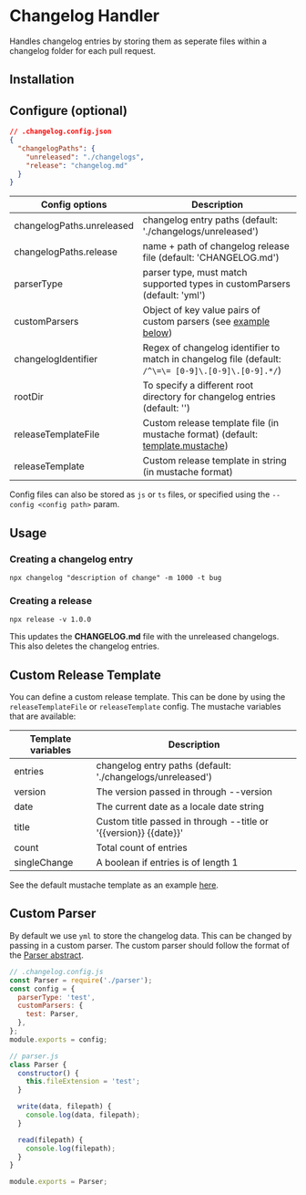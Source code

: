 # Changelog Handler

Handles changelog entries by storing them as seperate files within a changelog folder for each pull request.

## Installation

## Configure (optional)

```json
// .changelog.config.json
{
  "changelogPaths": {
    "unreleased": "./changelogs",
    "release": "changelog.md"
  }
}
```

| Config options            | Description                                                                                               |
| ------------------------- | --------------------------------------------------------------------------------------------------------- |
| changelogPaths.unreleased | changelog entry paths (default: './changelogs/unreleased')                                                |
| changelogPaths.release    | name + path of changelog release file (default: 'CHANGELOG.md')                                           |
| parserType                | parser type, must match supported types in customParsers (default: 'yml')                                 |
| customParsers             | Object of key value pairs of custom parsers (see [example below](#custom-parser))                         |
| changelogIdentifier       | Regex of changelog identifier to match in changelog file (default: `/^\=\= [0-9]\.[0-9]\.[0-9].*/`)       |
| rootDir                   | To specify a different root directory for changelog entries (default: '')                                 |
| releaseTemplateFile       | Custom release template file (in mustache format) (default: [template.mustache](./src/template.mustache)) |
| releaseTemplate           | Custom release template in string (in mustache format)                                                    |

Config files can also be stored as `js` or `ts` files, or specified using the `--config <config path>` param.

## Usage

### Creating a changelog entry

`npx changelog "description of change" -m 1000 -t bug`

### Creating a release

`npx release -v 1.0.0`

This updates the **CHANGELOG.md** file with the unreleased changelogs.
This also deletes the changelog entries.

## Custom Release Template

You can define a custom release template. This can be done by using the `releaseTemplateFile` or `releaseTemplate` config.
The mustache variables that are available:

| Template variables | Description                                                      |
| ------------------ | ---------------------------------------------------------------- |
| entries            | changelog entry paths (default: './changelogs/unreleased')       |
| version            | The version passed in through --version                          |
| date               | The current date as a locale date string                         |
| title              | Custom title passed in through --title or '{{version}} {{date}}' |
| count              | Total count of entries                                           |
| singleChange       | A boolean if entries is of length 1                              |

See the default mustache template as an example [here](./src/template.mustache).

## Custom Parser

By default we use `yml` to store the changelog data. This can be changed by passing in a custom parser.
The custom parser should follow the format of the [Parser abstract](./src/parsers/Parser.ts).

```js
// .changelog.config.js
const Parser = require('./parser');
const config = {
  parserType: 'test',
  customParsers: {
    test: Parser,
  },
};
module.exports = config;

// parser.js
class Parser {
  constructor() {
    this.fileExtension = 'test';
  }

  write(data, filepath) {
    console.log(data, filepath);
  }

  read(filepath) {
    console.log(filepath);
  }
}

module.exports = Parser;
```

